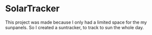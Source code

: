# SolarTracker
This project was made because I only had a limited space for the my sunpanels. So I created a suntracker, to track to sun the whole day.

